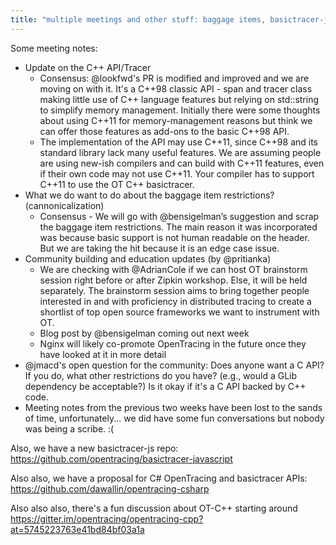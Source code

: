 ```yaml
---
title: "multiple meetings and other stuff: baggage items, basictracer-js, and C, C++, AND C#"
---
```


Some meeting notes:

- Update on the C++ API/Tracer
  - Consensus: @lookfwd's PR is modified and improved and we are moving on with it. It's a C++98 classic API - span and tracer class making little use of C++ language features but relying on std::string to simplify memory management. Initially there were some thoughts about using C++11 for memory-management reasons but think we can offer those features as add-ons to the basic C++98 API.
  - The implementation of the API may use C++11, since C++98 and its standard library lack many useful features. We are assuming people are using new-ish compilers and can build with C++11 features, even if their own code may not use C++11. Your compiler has to support C++11 to use the OT C++ basictracer.
- What we do want to do about the baggage item restrictions? (cannonicalization)
  - Consensus - We will go with @bensigelman’s suggestion and scrap the baggage item restrictions. The main reason it was incorporated was because basic support is not human readable on the header. But we are taking the hit because it is an edge case issue.
- Community building and education updates (by @pritianka)
  - We are checking with @AdrianCole if we can host OT brainstorm session right before or after Zipkin workshop. Else, it will be held separately. The brainstorm session aims to bring together people interested in and with proficiency in distributed tracing to create a shortlist of top open source frameworks we want to instrument with OT.
  - Blog post by @bensigelman coming out next week
  - Nginx will likely co-promote OpenTracing in the future once they have looked at it in more detail
- @jmacd's open question for the community: Does anyone want a C API? If you do, what other restrictions do you have? (e.g., would a GLib dependency be acceptable?) Is it okay if it's a C API backed by C++ code.
- Meeting notes from the previous two weeks have been lost to the sands of time, unfortunately... we did have some fun conversations but nobody was being a scribe. :(

Also, we have a new basictracer-js repo: https://github.com/opentracing/basictracer-javascript

Also also, we have a proposal for C# OpenTracing and basictracer APIs: https://github.com/dawallin/opentracing-csharp

Also also also, there's a fun discussion about OT-C++ starting around https://gitter.im/opentracing/opentracing-cpp?at=5745223763e41bd84bf03a1a

